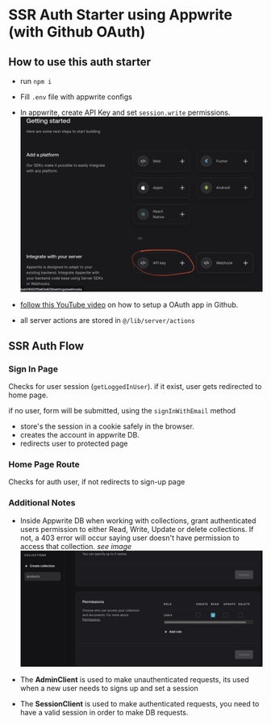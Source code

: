 # SSR Auth Starter using Appwrite (with Github OAuth)

## How to use this auth starter
- run ```npm i``` 
- Fill ```.env``` file with appwrite configs
- In appwrite, create API Key and set ```session.write``` permissions. 
![set collection permissions](public/images/apikey.png)


- [follow this YouTube video](https://www.youtube.com/watch?v=Bx1JqfPROXA) on how to setup a OAuth app in Github.
- all server actions are stored in ```@/lib/server/actions```


## SSR Auth Flow

### Sign In Page

Checks for user session (```getLoggedInUser```). if it exist, user gets redirected to home page.

if no user, form will be submitted, using the ```signInWithEmail``` method 
- store's the session in a cookie safely in the browser. 
- creates the account in appwrite DB.
- redirects user to protected page


### Home Page Route
Checks for auth user, if not redirects to sign-up page


### Additional Notes
- Inside Appwrite DB when working with collections, grant authenticated users permission to either Read, Write, Update or delete collections. If not, a 403 error will occur saying user doesn't have permission to access that collection.
*see image*
![set collection permissions](public/images/screenshot.png)

- The **AdminClient** is used to make unauthenticated requests, its used when a new user needs to signs up and set a session
- The **SessionClient** is used to make authenticated requests, you need to have a valid session in order to make DB requests.


